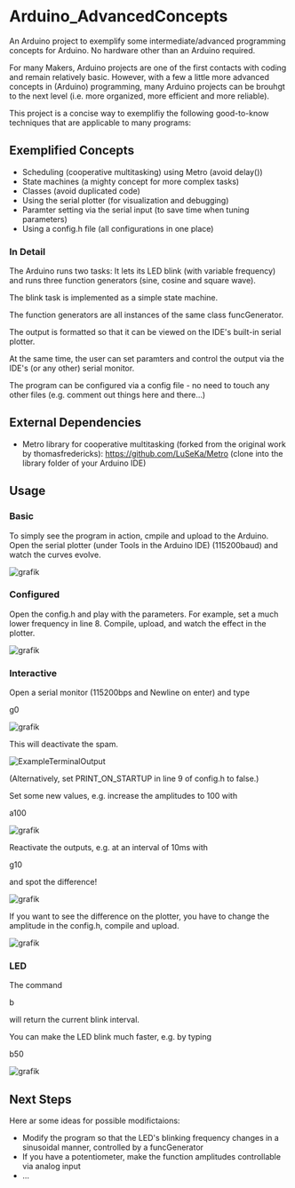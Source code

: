 # Arduino_AdvancedConcepts
An Arduino project to exemplify some intermediate/advanced programming concepts for Arduino.
No hardware other than an Arduino required.

For many Makers, Arduino projects are one of the first contacts with coding and remain relatively basic.
However, with a few a little more advanced concepts in (Arduino) programming, many Arduino projects can be brouhgt to the next level (i.e. more organized, more efficient and more reliable).

This project is a concise way to exemplifiy the following good-to-know techniques that are applicable to many programs:

## Exemplified Concepts
* Scheduling (cooperative multitasking) using Metro (avoid delay())
* State machines (a mighty concept for more complex tasks)
* Classes (avoid duplicated code)
* Using the serial plotter (for visualization and debugging)
* Paramter setting via the serial input (to save time when tuning parameters)
* Using a config.h file (all configurations in one place)

### In Detail

The Arduino runs two tasks: It lets its LED blink (with variable frequency) and runs three function generators (sine, cosine and square wave).

The blink task is implemented as a simple state machine.

The function generators are all instances of the same class funcGenerator.

The output is formatted so that it can be viewed on the IDE's built-in serial plotter.

At the same time, the user can set paramters and control the output via the IDE's (or any other) serial monitor.

The program can be configured via a config file - no need to touch any other files (e.g. comment out things here and there...)


## External Dependencies

* Metro library for cooperative multitasking (forked from the original work by thomasfredericks):
https://github.com/LuSeKa/Metro (clone into the library folder of your Arduino IDE)

## Usage

### Basic
To simply see the program in action, cmpile and upload to the Arduino. Open the serial plotter (under Tools in the Arduino IDE) (115200baud) and watch the curves evolve.

![grafik](https://user-images.githubusercontent.com/8363989/52767530-1a087680-302b-11e9-809c-94fbe7bd699b.png)

### Configured
Open the config.h and play with the parameters. For example, set a much lower frequency in line 8. Compile, upload, and watch the effect in the plotter.

![grafik](https://user-images.githubusercontent.com/8363989/52767603-4d4b0580-302b-11e9-8abf-f92f605308e4.png)

### Interactive
Open a serial monitor (115200bps and Newline on enter) and type

g0

![grafik](https://user-images.githubusercontent.com/8363989/52743826-35e42c00-2fdb-11e9-9d82-84106a4d4909.png)

This will deactivate the spam.

![ExampleTerminalOutput](https://user-images.githubusercontent.com/8363989/52742703-a3db2400-2fd8-11e9-93e0-5cd8025d24f4.png)

(Alternatively, set PRINT_ON_STARTUP in line 9 of config.h to false.)

Set some new values, e.g. increase the amplitudes to 100 with

a100

![grafik](https://user-images.githubusercontent.com/8363989/52742868-0c2a0580-2fd9-11e9-9d6c-cb85d7a89320.png)


Reactivate the outputs, e.g. at an interval of 10ms with

g10

and spot the difference!

![grafik](https://user-images.githubusercontent.com/8363989/52743939-7e9be500-2fdb-11e9-9e00-1c12dd019c4c.png)

If you want to see the difference on the plotter, you have to change the amplitude in the config.h, compile and upload.

![grafik](https://user-images.githubusercontent.com/8363989/52767677-84211b80-302b-11e9-8ace-94c06b5db63f.png)

### LED
The command

b

will return the current blink interval.

You can make the LED blink much faster, e.g. by typing

b50

![grafik](https://user-images.githubusercontent.com/8363989/52746634-40ee8a80-2fe2-11e9-85d2-2476c1a4943d.png)

## Next Steps
Here ar some ideas for possible modifictaions:

* Modify the program so that the LED's blinking frequency changes in a sinusoidal manner, controlled by a funcGenerator
* If you have a potentiometer, make the function amplitudes controllable via analog input
* ...
